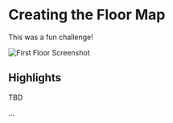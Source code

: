 # Creating the Floor Map

This was a fun challenge! 

![First Floor Screenshot](/images/floor-map.png)

## Highlights

TBD

...
